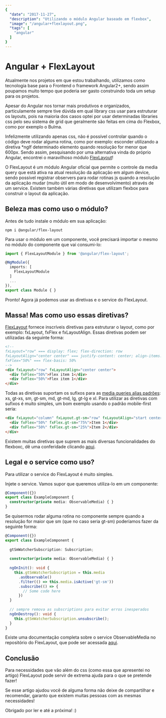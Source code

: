 ```yaml
---
{
  "date": "2017-11-27",
  "description": "Utilizando o módulo Angular baseado em flexbox",
  "image": "/angular+flexlayout.png",
  "tags": [
    "angular"
  ]
}
---
```


# Angular + FlexLayout

Atualmente nos projetos em que estou trabalhando, utilizamos como tecnologia base para o Frontend o framework Angular2+, sendo assim poupamos muito tempo que poderia ser gasto construindo toda um setup para os projetos.

Apesar do Angular nos tornar mais produtivos e organizados, particulamente sempre tive dúvida em qual library css usar para estruturar os layouts, pois na maioria dos casos optei por usar determinadas libraries css pelo seu sistema de grid que geralmente são feitas em cima do Flexbox, como por exemplo o Bulma.

Infelizmente utilizando apenas css, não é possível controlar quando o código deve rodar alguma rotina, como por exemplo: esconder utilizando a diretiva *ngIf determinado elemento quando resolução for menor que 600px. Sendo assim, pesquisando por uma alternativa vinda do próprio Angular, encontrei o maravilhoso módulo [FlexLayout](https://github.com/angular/flex-layout)!

O FlexLayout é um módulo Angular oficial que permite o controle da media query que está ativa na atual resolução da aplicação em algum device, sendo possível registrar observers para rodar rotinas js quando a resolução da aplicação mudar (muito útil em modo de desenvolvimento) através de um service. Existem também várias diretivas que utilizam flexbox para construir o layout da aplicação.

## Beleza mas como uso o módulo?

Antes de tudo instale o módulo em sua aplicação:

```
npm i @angular/flex-layout
```

Para usar o módulo em um componente, você precisará importar o mesmo no módulo do componente que vai consumi-lo:

```ts
import { FlexLayoutModule } from '@angular/flex-layout';

@NgModule({
  imports: [
    FlexLayoutModule
  ]
  ...
}),
export class Module { }
```

Pronto! Agora já podemos usar as diretivas e o service do FlexLayout.

## Massa! Mas como uso essas diretivas?

[FlexLayout](https://github.com/angular/flex-layout) fornece inscríveis diretivas para estruturar o layout, como por exemplo: fxLayout, fxFlex e fxLayoutAlign. Essas diretivas podem ser utilizadas da seguinte forma:

```html
<!-- 
fxLayout="row" === display: flex; flex-direction: row
fxLayoutAlign="center center" === justify-content: center; align-items: center
fxFlex="50%" === flex-basis: 50%
-->
<div fxLayout="row" fxLayoutAlign="center center">
  <div fxFlex="50%">Flex item 1</div>
  <div fxFlex="50%">Flex item 1</div>
</div>
```

Todas as diretivas suportam os sufixos para as [media queries alias padrões](https://github.com/angular/flex-layout/wiki/Responsive-API#responsive-features): xs, gt-xs, sm, gt-sm, md, gt-md, lg, gt-lg e xl. Para utilizar as diretivas com sufixos é muito simples, um bom exemplo usando o padrão mobile-first seria:

```html
<div fxLayout="column" fxLayout.gt-sm="row" fxLayoutAlign="start center" fxLayoutAlign.gt-sm="center start">
  <div fxFlex="50%" fxFlex.gt-sm="75%">Item 1</div>
  <div fxFlex="50%" fxFlex.gt-sm="25%">Item 2</div>
</div>
```

Existem muitas diretivas que suprem as mais diversas funcionalidades do flexboxc, dê uma conferidade clicando [aqui](https://github.com/angular/flex-layout/wiki/API-Documentation).

## Legal e o service como uso?

Para utilizar o service do FlexLayout é muito simples.

Injete o service. Vamos supor que queremos utiliza-lo em um componente:

```ts
@Component({})
export class ExampleComponent {
  constructor(private media: ObservableMedia) { }
}
```

Se quisermos rodar alguma rotina no componente sempre quando a resolução for maior que sm (que no caso seria gt-sm) poderíamos fazer da seguinte forma:

```ts
@Component({})
export class ExampleComponent {
   
  gtSmWatcherSubscription: Subscription;
  
  constructor(private media: ObservableMedia) { }
  
  ngOnInit(): void {
    this.gtSmWatcherSubscription = this.media
      .asObservable()
      .filter(() => this.media.isActive('gt-sm'))
      .subscribe(() => {
        // Some code here
      })
  }
  
  // sempre remova as subscriptions para evitar erros inesperados 
  ngOnDestroy(): void {
    this.gtSmWatcherSubscription.unsubscribe();
  }
}
```

Existe uma documentação completa sobre o service ObservableMedia no repositório do FlexLayout, que pode ser acessada [aqui](https://github.com/angular/flex-layout/wiki).

## Conclusão

Para necessidades que vão além do css (como essa que apresentei no artigo) FlexLayout pode servir de extrema ajuda para o que se pretende fazer!

Se esse artigo ajudou você de alguma forma não deixe de compartilhar e recomendar, garanto que existem muitas pessoas com as mesmas necessidades!

Obrigado por ler e até a próxima! :)
